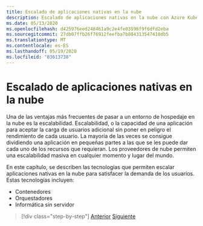 ```yaml
---
title: Escalado de aplicaciones nativas en la nube
description: Escalado de aplicaciones nativas en la nube con Azure Kubernetes Service y Azure Functions para satisfacer la demanda de los usuarios de una manera rentable.
ms.date: 05/13/2020
ms.openlocfilehash: d425976eed248461a9c2e4fe03596f9f6dfd2eba
ms.sourcegitcommit: 27db07ffb26f76912feefba7b884313547410db5
ms.translationtype: MT
ms.contentlocale: es-ES
ms.lasthandoff: 05/19/2020
ms.locfileid: "83613738"
---
```

# <a name="scaling-cloud-native-applications"></a>Escalado de aplicaciones nativas en la nube

Una de las ventajas más frecuentes de pasar a un entorno de hospedaje en la nube es la escalabilidad. Escalabilidad, o la capacidad de una aplicación para aceptar la carga de usuarios adicional sin poner en peligro el rendimiento de cada usuario. La mayoría de las veces se consigue dividiendo una aplicación en pequeñas partes a las que se les puede dar cada uno de los recursos que requieran. Los proveedores de nube permiten una escalabilidad masiva en cualquier momento y lugar del mundo.

 En este capítulo, se describen las tecnologías que permiten escalar aplicaciones nativas en la nube para satisfacer la demanda de los usuarios. Estas tecnologías incluyen:

- Contenedores
- Orquestadores
- Informática sin servidor

>[!div class="step-by-step"]
>[Anterior](centralized-configuration.md)
>[Siguiente](leverage-containers-orchestrators.md)
